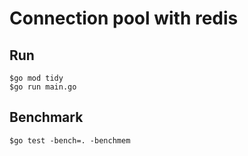 # Connection pool with redis

## Run
```
$go mod tidy
$go run main.go
```


## Benchmark
```
$go test -bench=. -benchmem
```